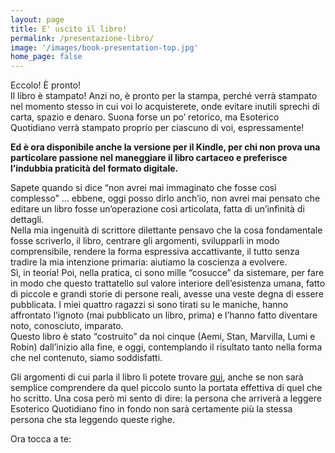 ```yaml
---
layout: page
title: E' uscito il libro!
permalink: /presentazione-libro/
image: '/images/book-presentation-top.jpg'
home_page: false
---
```


Eccolo! È pronto! <br/>
Il libro è stampato! Anzi no, è pronto per la stampa, perché verrà stampato nel momento stesso in cui voi lo acquisterete, onde evitare inutili sprechi di carta, spazio e denaro. Suona forse un po’ retorico, ma Esoterico Quotidiano verrà stampato proprio per ciascuno di voi, espressamente!

<b>Ed è ora disponibile anche la versione per il Kindle, per chi non prova una particolare passione nel maneggiare il libro cartaceo e preferisce l’indubbia praticità del formato digitale.</b>

Sapete quando si dice “non avrei mai immaginato che fosse così complesso” … ebbene, oggi posso dirlo anch’io, non avrei mai pensato che editare un libro fosse un’operazione così articolata, fatta di un’infinità di dettagli.<br/>
Nella mia ingenuità di scrittore dilettante pensavo che la cosa fondamentale fosse scriverlo, il libro, centrare gli argomenti, svilupparli in modo comprensibile, rendere la forma espressiva accattivante, il tutto senza tradire la mia intenzione primaria: aiutiamo la coscienza a evolvere.<br/>
Sì, in teoria! Poi, nella pratica, ci sono mille “cosucce” da sistemare, per fare in modo che questo trattatello sul valore interiore dell’esistenza umana, fatto di piccole e grandi storie di persone reali, avesse una veste degna di essere pubblicata. I miei quattro ragazzi si sono tirati su le maniche, hanno affrontato l’ignoto (mai pubblicato un libro, prima) e l’hanno fatto diventare noto, conosciuto, imparato.<br/>
Questo libro è stato “costruito” da noi cinque (Aemi, Stan, Marvilla, Lumi e Robin) dall’inizio alla fine, e oggi, contemplando il risultato tanto nella forma che nel contenuto, siamo soddisfatti.

Gli argomenti di cui parla il libro li potete trovare <a style="text-decoration: underline;" target="_blank" href="{{site.url}}/2020/10/22/temi-del-libro/">qui</a>, anche se non sarà semplice comprendere da quel piccolo sunto la portata effettiva di quel che ho scritto. Una cosa però mi sento di dire: la persona che arriverà a leggere Esoterico Quotidiano fino in fondo non sarà certamente più la stessa persona che sta leggendo queste righe.

Ora tocca a te: 
